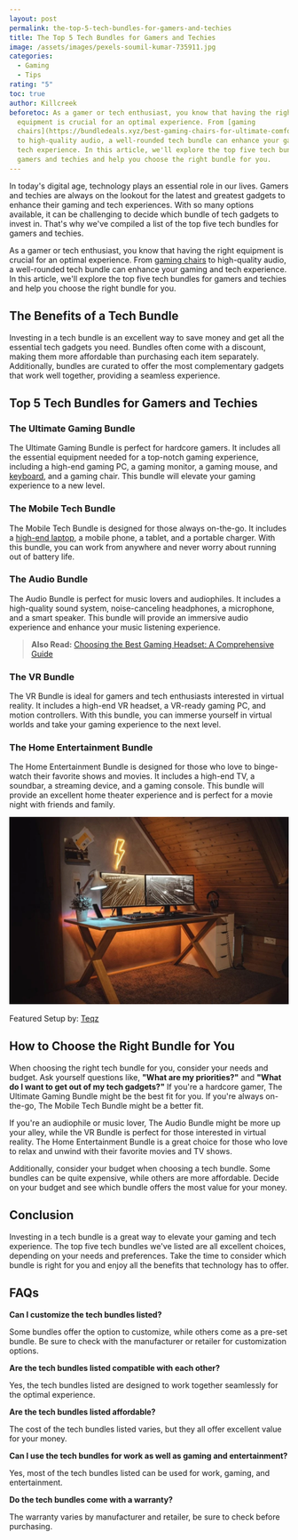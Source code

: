 ```yaml
---
layout: post
permalink: the-top-5-tech-bundles-for-gamers-and-techies
title: The Top 5 Tech Bundles for Gamers and Techies
image: /assets/images/pexels-soumil-kumar-735911.jpg
categories:
  - Gaming
  - Tips
rating: "5"
toc: true
author: Killcreek
beforetoc: As a gamer or tech enthusiast, you know that having the right
  equipment is crucial for an optimal experience. From [gaming
  chairs](https://bundledeals.xyz/best-gaming-chairs-for-ultimate-comfort-and-gaming-experience/)
  to high-quality audio, a well-rounded tech bundle can enhance your gaming and
  tech experience. In this article, we'll explore the top five tech bundles for
  gamers and techies and help you choose the right bundle for you.
---
```

In today's digital age, technology plays an essential role in our lives. Gamers and techies are always on the lookout for the latest and greatest gadgets to enhance their gaming and tech experiences. With so many options available, it can be challenging to decide which bundle of tech gadgets to invest in. That's why we've compiled a list of the top five tech bundles for gamers and techies.

As a gamer or tech enthusiast, you know that having the right equipment is crucial for an optimal experience. From [gaming chairs](https://bundledeals.xyz/best-gaming-chairs-for-ultimate-comfort-and-gaming-experience/) to high-quality audio, a well-rounded tech bundle can enhance your gaming and tech experience. In this article, we'll explore the top five tech bundles for gamers and techies and help you choose the right bundle for you.

## The Benefits of a Tech Bundle

Investing in a tech bundle is an excellent way to save money and get all the essential tech gadgets you need. Bundles often come with a discount, making them more affordable than purchasing each item separately. Additionally, bundles are curated to offer the most complementary gadgets that work well together, providing a seamless experience.

## Top 5 Tech Bundles for Gamers and Techies

### The Ultimate Gaming Bundle

The Ultimate Gaming Bundle is perfect for hardcore gamers. It includes all the essential equipment needed for a top-notch gaming experience, including a high-end gaming PC, a gaming monitor, a gaming mouse, and [keyboard](https://bundledeals.xyz/best-keyboards), and a gaming chair. This bundle will elevate your gaming experience to a new level.

<script type="text/javascript">
amzn_assoc_tracking_id = "bundle86-20";
amzn_assoc_ad_mode = "manual";
amzn_assoc_ad_type = "smart";
amzn_assoc_marketplace = "amazon";
amzn_assoc_region = "US";
amzn_assoc_design = "enhanced_links";
amzn_assoc_asins = "B07KXSR99Y";
amzn_assoc_placement = "adunit";
amzn_assoc_linkid = "23c9705c6eed68820741555ab45f72aa";
</script>

<script src="//z-na.amazon-adsystem.com/widgets/onejs?MarketPlace=US"></script>



### The Mobile Tech Bundle

The Mobile Tech Bundle is designed for those always on-the-go. It includes a [high-end laptop](https://bundledeals.xyz/best-laptop-for-remote-work), a mobile phone, a tablet, and a portable charger. With this bundle, you can work from anywhere and never worry about running out of battery life.

### The Audio Bundle

The Audio Bundle is perfect for music lovers and audiophiles. It includes a high-quality sound system, noise-canceling headphones, a microphone, and a smart speaker. This bundle will provide an immersive audio experience and enhance your music listening experience.

> **A﻿lso Read:** [Choosing the Best Gaming Headset: A Comprehensive Guide](https://bundledeals.xyz/best-gaming-headset)

### The VR Bundle

The VR Bundle is ideal for gamers and tech enthusiasts interested in virtual reality. It includes a high-end VR headset, a VR-ready gaming PC, and motion controllers. With this bundle, you can immerse yourself in virtual worlds and take your gaming experience to the next level.

### The Home Entertainment Bundle

The Home Entertainment Bundle is designed for those who love to binge-watch their favorite shows and movies. It includes a high-end TV, a soundbar, a streaming device, and a gaming console. This bundle will provide an excellent home theater experience and is perfect for a movie night with friends and family.

![Tech Bundles for Gamers and Techies](/assets/images/teqz_-gaming-setup-1024x684.webp "Featured Setup by Teqz")

Featured Setup by: [Teqz](https://voltcave.com/setup/teqz/)



## How to Choose the Right Bundle for You

When choosing the right tech bundle for you, consider your needs and budget. Ask yourself questions like, **"What are my priorities?"** and **"What do I want to get out of my tech gadgets?"** If you're a hardcore gamer, The Ultimate Gaming Bundle might be the best fit for you. If you're always on-the-go, The Mobile Tech Bundle might be a better fit.

If you're an audiophile or music lover, The Audio Bundle might be more up your alley, while the VR Bundle is perfect for those interested in virtual reality. The Home Entertainment Bundle is a great choice for those who love to relax and unwind with their favorite movies and TV shows.

Additionally, consider your budget when choosing a tech bundle. Some bundles can be quite expensive, while others are more affordable. Decide on your budget and see which bundle offers the most value for your money.

## Conclusion

Investing in a tech bundle is a great way to elevate your gaming and tech experience. The top five tech bundles we've listed are all excellent choices, depending on your needs and preferences. Take the time to consider which bundle is right for you and enjoy all the benefits that technology has to offer.

## FAQs

**Can I customize the tech bundles listed?**

Some bundles offer the option to customize, while others come as a pre-set bundle. Be sure to check with the manufacturer or retailer for customization options.

**Are the tech bundles listed compatible with each other?**

Yes, the tech bundles listed are designed to work together seamlessly for the optimal experience.

**Are the tech bundles listed affordable?**

The cost of the tech bundles listed varies, but they all offer excellent value for your money.

**Can I use the tech bundles for work as well as gaming and entertainment?**

Yes, most of the tech bundles listed can be used for work, gaming, and entertainment.

**Do the tech bundles come with a warranty?**

The warranty varies by manufacturer and retailer, be sure to check before purchasing.